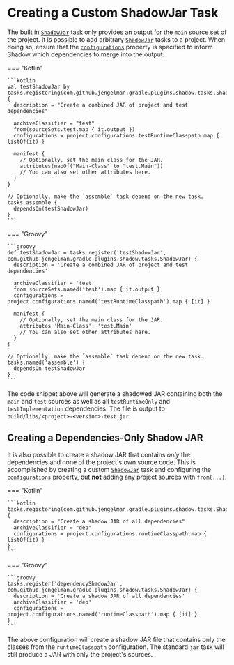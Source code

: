# Creating a Custom ShadowJar Task

The built in [`ShadowJar`][ShadowJar] task only provides an output for the `main` source set of the project.
It is possible to add arbitrary [`ShadowJar`][ShadowJar] tasks to a project. When doing so, ensure that the
[`configurations`][ShadowJar.configurations] property is specified to inform Shadow which dependencies to merge into
the output.

=== "Kotlin"

    ```kotlin
    val testShadowJar by tasks.registering(com.github.jengelman.gradle.plugins.shadow.tasks.ShadowJar::class) {
      description = "Create a combined JAR of project and test dependencies"

      archiveClassifier = "test"
      from(sourceSets.test.map { it.output })
      configurations = project.configurations.testRuntimeClasspath.map { listOf(it) }

      manifest {
        // Optionally, set the main class for the JAR.
        attributes(mapOf("Main-Class" to "test.Main"))
        // You can also set other attributes here.
      }
    }

    // Optionally, make the `assemble` task depend on the new task.
    tasks.assemble {
      dependsOn(testShadowJar)
    }
    ```

=== "Groovy"

    ```groovy
    def testShadowJar = tasks.register('testShadowJar', com.github.jengelman.gradle.plugins.shadow.tasks.ShadowJar) {
      description = 'Create a combined JAR of project and test dependencies'

      archiveClassifier = 'test'
      from sourceSets.named('test').map { it.output }
      configurations = project.configurations.named('testRuntimeClasspath').map { [it] }

      manifest {
        // Optionally, set the main class for the JAR.
        attributes 'Main-Class': 'test.Main'
        // You can also set other attributes here.
      }
    }

    // Optionally, make the `assemble` task depend on the new task.
    tasks.named('assemble') {
      dependsOn testShadowJar
    }
    ```

The code snippet above will generate a shadowed JAR containing both the `main` and `test` sources as well as all
`testRuntimeOnly` and `testImplementation` dependencies. The file is output to
`build/libs/<project>-<version>-test.jar`.

## Creating a Dependencies-Only Shadow JAR

It is also possible to create a shadow JAR that contains *only* the dependencies and none of the project's own
source code. This is accomplished by creating a custom [`ShadowJar`][ShadowJar] task and configuring the
[`configurations`][ShadowJar.configurations] property, but **not** adding any project sources with `from(...)`.

=== "Kotlin"

    ```kotlin
    tasks.registering(com.github.jengelman.gradle.plugins.shadow.tasks.ShadowJar::class) {
      description = "Create a shadow JAR of all dependencies"
      archiveClassifier = "dep"
      configurations = project.configurations.runtimeClasspath.map { listOf(it) }
    }
    ```

=== "Groovy"

    ```groovy
    tasks.register('dependencyShadowJar', com.github.jengelman.gradle.plugins.shadow.tasks.ShadowJar) {
      description = 'Create a shadow JAR of all dependencies'
      archiveClassifier = 'dep'
      configurations = project.configurations.named('runtimeClasspath').map { [it] }
    }
    ```

The above configuration will create a shadow JAR file that contains only the classes from the `runtimeClasspath`
configuration. The standard `jar` task will still produce a JAR with only the project's sources.


[Jar]: https://docs.gradle.org/current/dsl/org.gradle.api.tasks.bundling.Jar.html
[ShadowJar.configurations]: ../api/shadow/com.github.jengelman.gradle.plugins.shadow.tasks/-shadow-jar/configurations.html
[ShadowJar]: ../api/shadow/com.github.jengelman.gradle.plugins.shadow.tasks/-shadow-jar/index.html
